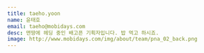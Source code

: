 ```yaml
---
title: taeho.yoon
name: 윤태호
email: taeho@mobidays.com
desc: 맨땅에 헤딩 중인 배고픈 기획자입니다. 밥 먹고 하시죠.
image: http://www.mobidays.com/img/about/team/pna_02_back.png
---
```

